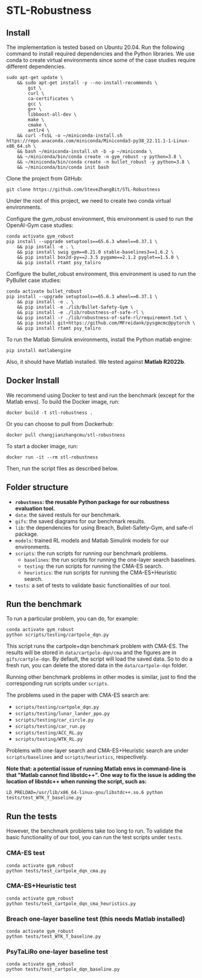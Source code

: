 # STL-Robustness

## Install
The implementation is tested based on Ubuntu 20.04. Run the following command to install required dependencies and the Python libraries. We use conda to create virtual environments since some of the case studies require different dependencies.

```
sudo apt-get update \
    && sudo apt-get install -y --no-install-recommends \
        git \
        curl \
        ca-certificates \
        gcc \
        g++ \
        libboost-all-dev \
        make \
        cmake \
        antlr4 \
    && curl -fsSL -o ~/miniconda-install.sh https://repo.anaconda.com/miniconda/Miniconda3-py38_22.11.1-1-Linux-x86_64.sh \
    && bash ~/miniconda-install.sh -b -p ~/miniconda \
    && ~/miniconda/bin/conda create -n gym_robust -y python=3.8 \
    && ~/miniconda/bin/conda create -n bullet_robust -y python=3.8 \
    && ~/miniconda/bin/conda init bash
```

Clone the project from GitHub:
```
git clone https://github.com/SteveZhangBit/STL-Robustness
```

Under the root of this project, we need to create two conda virtual environments.

Configure the gym_robust environment, this environment is used to run the OpenAI-Gym case studies:
```
conda activate gym_robust
pip install --upgrade setuptools==65.6.3 wheel==0.37.1 \
    && pip install -e . \
    && pip install swig gym==0.21.0 stable-baselines3==1.6.2 \
    && pip install box2d-py==2.3.5 pygame==2.1.2 pyglet==1.5.0 \
    && pip install rtamt psy_taliro
```

Configure the bullet_robust environment, this environment is used to run the PyBullet case studies:
```
conda activate bullet_robust
pip install --upgrade setuptools==65.6.3 wheel==0.37.1 \
    && pip install -e . \
    && pip install -e ./lib/Bullet-Safety-Gym \
    && pip install -e ./lib/robustness-of-safe-rl \
    && pip install -r ./lib/robustness-of-safe-rl/requirement.txt \
    && pip install git+https://github.com/MFreidank/pysgmcmc@pytorch \
    && pip install rtamt psy_taliro
```

To run the Matlab Simulink environments, install the Python matlab engine:
```
pip install matlabengine
```
Also, it should have Matlab installed. We tested against **Matlab R2022b**.

## Docker Install
We recommend using Docker to test and run the benchmark (except for the Matlab envs). To build the Docker image, run:
```
docker build -t stl-robustness .
```

Or you can choose to pull from Dockerhub:
```
docker pull changjianzhangcmu/stl-robustness
```

To start a docker image, run:
```
docker run -it --rm stl-robustness
```
Then, run the script files as described below.

## Folder structure
- **`robustness`: the reusable Python package for our robustness evaluation tool.**
- `data`: the saved restuls for our benchmark.
- `gifs`: the saved diagrams for our benchmark results.
- `lib`: the dependencies for using Breach, Bullet-Safety-Gym, and safe-rl package.
- `models`: trained RL models and Matlab Simulink models for our environments.
- `scripts`: the run scripts for running our benchmark problems.
  - `baselines`: the run scripts for running the one-layer search baselines.
  - `testing`: the run scripts for running the CMA-ES search.
  - `heuristics`: the run scripts for running the CMA-ES+Heuristic search.
- `tests`: a set of tests to validate basic functionalities of our tool.

## Run the benchmark
To run a particular problem, you can do, for example:
```
conda activate gym_robust
python scripts/testing/cartpole_dqn.py
```
This script runs the cartpole+dqn benchmark problem with CMA-ES. The results will be stored in `data/cartpole-dqn/cma` and the figures are in `gifs/cartple-dqn`. By default, the script will load the saved data. So to do a fresh run, you can delete the stored data in the `data/cartpole-dqn` folder.

Running other benchmark problems in other modes is similar, just to find the corresponding run scripts under `scripts`.

The problems used in the paper with CMA-ES search are:
- `scripts/testing/cartpole_dqn.py`
- `scripts/testing/lunar_lander_ppo.py`
- `scripts/testing/car_circle.py`
- `scripts/testing/car_run.py`
- `scripts/testing/ACC_RL.py`
- `scripts/testing/WTK_RL.py`

Problems with one-layer search and CMA-ES+Heuristic search are under `scripts/baselines` and `scripts/heuristics`, respectively.

**Note that: a potential issue of running Matlab envs in command-line is that "Matlab cannot find libstdc++". One way to fix the issue is adding the location of libstdc++ when running the script, such as:**
```
LD_PRELOAD=/usr/lib/x86_64-linux-gnu/libstdc++.so.6 python tests/test_WTK_T_baseline.py
```

## Run the tests
However, the benchmark problems take too long to run. To validate the basic functionality of our tool, you can run the test scripts under `tests`.

### CMA-ES test
```
conda activate gym_robust
python tests/test_cartpole_dqn_cma.py
```

### CMA-ES+Heuristic test
```
conda activate gym_robust
python tests/test_cartpole_dqn_cma_heuristics.py
```

### Breach one-layer baseline test (this needs Matlab installed)
```
conda activate gym_robust
python tests/test_WTK_T_baseline.py
```

### PsyTaLiRo one-layer baseline test
```
conda activate gym_robust
python tests/test_cartpole_dqn_baseline.py
```
